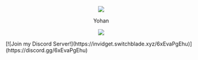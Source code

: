 <p align="center">  
<img src="https://i.pinimg.com/originals/61/ab/15/61ab150dbeda09972d8b43f177af43a4.gif">
</p>
<p align="center">
    Yohan
<p align="center">  
<img src="https://komarev.com/ghpvc/?username=siixty&color=grey">
</p>
  [![Join my Discord Server!](https://invidget.switchblade.xyz/6xEvaPgEhu)](https://discord.gg/6xEvaPgEhu)
